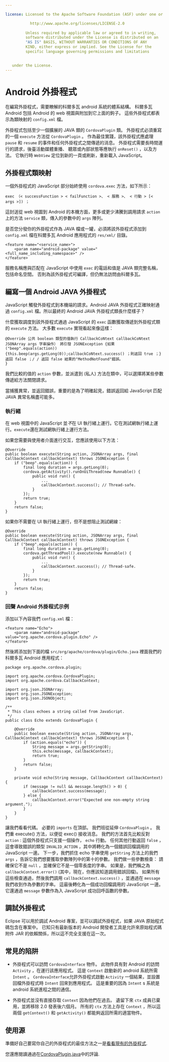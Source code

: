 ```yaml
---

license: Licensed to the Apache Software Foundation (ASF) under one or more contributor license agreements. See the NOTICE file distributed with this work for additional information regarding copyright ownership. The ASF licenses this file to you under the Apache License, Version 2.0 (the "License"); you may not use this file except in compliance with the License. You may obtain a copy of the License at

           http://www.apache.org/licenses/LICENSE-2.0
    
         Unless required by applicable law or agreed to in writing,
         software distributed under the License is distributed on an
         "AS IS" BASIS, WITHOUT WARRANTIES OR CONDITIONS OF ANY
         KIND, either express or implied. See the License for the
         specific language governing permissions and limitations
    

   under the License.
---
```


# Android 外掛程式

在編寫外掛程式，需要瞭解的科爾多瓦 android 系統的體系結構。 科爾多瓦 Android 包括 Android 的 web 視圖與附加到它上面的鉤子。 這些外掛程式都表示為類映射的 `config.xml` 檔。

外掛程式包括至少一個擴展的 JAVA 類的 `CordovaPlugin` 類。 外掛程式必須重寫的一個 `execute` 方法從 `CordovaPlugin` 。 作為最佳實踐，該外掛程式應處理 `pause` 和 `resume` 的事件和任何外掛程式之間傳遞的消息。 外掛程式需要長時間運行的請求，後臺活動媒體重播、 聽眾或內部狀態等應執行 `onReset()` ，以及方法。 它執行時 `WebView` 定位到新的一頁或刷新，重新載入 JavaScript。

## 外掛程式類映射

一個外掛程式的 JavaScript 部分始終使用 `cordova.exec` 方法，如下所示：

    exec （< successFunction > < failFunction >、 < 服務 >、 < 行動 > [< args >]) ；
    

這封送從 web 視圖到 Android 的本機方面，更多或更少沸騰到調用請求 `action` 上的方法 `service` 類，傳入的參數中的 `args` 陣列。

是否您分發你的外掛程式作為 JAVA 檔或一罐，必須將該外掛程式添加到 `config.xml` 檔在科爾多瓦 Android 應用程式的 `res/xml/` 目錄。

    <feature name="<service_name>">
        <param name="android-package" value="<full_name_including_namespace>" />
    </feature>
    

服務名稱應與匹配在 JavaScript 中使用 `exec` 的電話和值是 JAVA 類完整名稱，包括命名空間。 否則為該外掛程式可編譯，但仍無法訪問由科爾多瓦。

## 編寫一個 Android JAVA 外掛程式

JavaScript 觸發外掛程式到本機端的請求。Android JAVA 外掛程式正確映射通過 `config.xml` 檔。所以最終的 Android JAVA 外掛程式類長什麼樣子？

什麼獲取調度到該外掛程式通過 JavaScript 的 `exec` 函數獲取傳遞到外掛程式類的 `execute` 方法。 大多數 `execute` 實現看起來像這樣：

    @Override 公共 boolean 類型的值執行 CallbackCoNtext callbackCoNtext JSONArray args 字串操作） 將引發 JSONException {如果 ("beep".equals(action)) {this.beep(args.getLong(0));callbackCoNtext.success() ；則返回 true ；} 返回 false ；/ / 返回 false 結果的"MethodNotFound"錯誤。
    }
    

我們比較的值的 `action` 參數，並派遣到 (私人) 方法在類中，可以選擇將某些參數傳遞給方法關閉請求。

當捕獲異常，並返回錯誤，重要的是為了明確起見，錯誤返回給 JavaScript 匹配 JAVA 異常名稱盡可能多。

### 執行緒

在 web 視圖中的 JavaScript 並*不*在 UI 執行緒上運行。它在測試網執行緒上運行。`execute`還在測試網執行緒上運行方法。

如果您需要與使用者介面進行交互，您應該使用以下方法：

    @Override
    public boolean execute(String action, JSONArray args, final CallbackContext callbackContext) throws JSONException {
        if ("beep".equals(action)) {
            final long duration = args.getLong(0);
            cordova.getActivity().runOnUiThread(new Runnable() {
                public void run() {
                    ...
                    callbackContext.success(); // Thread-safe.
                }
            });
            return true;
        }
        return false;
    }
    

如果你不需要在 UI 執行緒上運行，但不是想阻止測試網線：

    @Override
    public boolean execute(String action, JSONArray args, final CallbackContext callbackContext) throws JSONException {
        if ("beep".equals(action)) {
            final long duration = args.getLong(0);
            cordova.getThreadPool().execute(new Runnable() {
                public void run() {
                    ...
                    callbackContext.success(); // Thread-safe.
                }
            });
            return true;
        }
        return false;
    }
    

### 回聲 Android 外掛程式示例

添加以下內容我們 `config.xml` 檔：

    <feature name="Echo">
        <param name="android-package" value="org.apache.cordova.plugin.Echo" />
    </feature>
    

然後將添加到下面的檔 `src/org/apache/cordova/plugin/Echo.java` 裡面我們的科爾多瓦 Android 應用程式：

    package org.apache.cordova.plugin;
    
    import org.apache.cordova.CordovaPlugin;
    import org.apache.cordova.CallbackContext;
    
    import org.json.JSONArray;
    import org.json.JSONException;
    import org.json.JSONObject;
    
    /**
     * This class echoes a string called from JavaScript.
     */
    public class Echo extends CordovaPlugin {
    
        @Override
        public boolean execute(String action, JSONArray args, CallbackContext callbackContext) throws JSONException {
            if (action.equals("echo")) {
                String message = args.getString(0);
                this.echo(message, callbackContext);
                return true;
            }
            return false;
        }
    
        private void echo(String message, CallbackContext callbackContext) {
            if (message != null && message.length() > 0) {
                callbackContext.success(message);
            } else {
                callbackContext.error("Expected one non-empty string argument.");
            }
        }
    }
    

讓我們看看代碼。 必要的 `imports` 在頂部。 我們班從延伸 `CordovaPlugin` 。 我們重 execute() 方法，以便從 exec() 接收消息。 我們的方法首先比較反對 `action` : 這個外掛程式只支援一個操作， `echo` 行動。 任何其他行動返回 `false` ，這會導致錯誤的類型 `INVALID_ACTION` ，其中將轉化為一個錯誤回檔調用的 JavaScript 一邊。 下一步，我們抓住 echo 字串使用 `getString` 方法上的我們 `args` ，告訴它我們想要獲取參數陣列中的第十的參數。 我們做一些參數檢查： 請確保它不是 `null` ，並確保它不是一個零長度的字串。 如果是，我們稱之為 `callbackContext.error()` (其中，現在，你應該知道調用錯誤回檔)。 如果所有這些檢查通過，然後我們調用 `callbackContext.success()` ，並通過在 `message` 我們收到作為參數的字串。 這最後轉化為一個成功回檔調用的 JavaScript 一邊。 它還通過 `message` 參數作為入 JavaScript 成功回呼函數的參數。

## 調試外掛程式

Eclipse 可以用於調試 Android 專案，並可以調試外掛程式，如果 JAVA 原始程式碼包含在專案中。 已知只有最新版本的 Android 開發者工具是允許來原始程式碼附件 JAR 的依賴關係，所以這不完全支援在這一次。

## 常見的陷阱

*   外掛程式可以訪問 `CordovaInterface` 物件。 此物件具有對 Android 的訪問 `Activity` ，在運行該應用程式。 這是 `Context` 啟動新的 android 系統所需 `Intent` 。 `CordovaInterface`允許外掛程式啟動 `Activity` 一個結果，並設置回檔外掛程式時 `Intent` 回來到應用程式。 這是重要的因為 `Intent` s 系統是 android 系統進程之間的通信。

*   外掛程式並沒有直接存取 `Context` 因為他們在過去。 遺留下來 `ctx` 成員已棄用，並將移除 2.0 發表後六個月。 所有的 `ctx` 方法上存在 `Context` ，所以這兩個 `getContext()` 和 `getActivity()` 都能夠返回所需的適當物件。

## 使用源

準備好自己要寫你自己的外掛程式的最佳方法之一是[看看現有的外掛程式][1].

 [1]: https://github.com/apache/cordova-android/tree/master/framework/src/org/apache/cordova

您還應閱讀通過在[CordovaPlugin.java][2]中的評論.

 [2]: https://github.com/apache/cordova-android/blob/master/framework/src/org/apache/cordova/CordovaPlugin.java